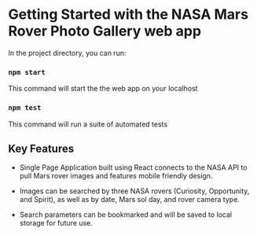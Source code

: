 # Getting Started with the NASA Mars Rover Photo Gallery web app

In the project directory, you can run:
### `npm start`
This command will start the the web app on your localhost
### `npm test`
This command will run a suite of automated tests
## Key Features

* Single Page Application built using React connects to the NASA API to
pull Mars rover images and features mobile friendly design.

* Images can be searched by three NASA rovers (Curiosity, Opportunity, and Spirit), 
as well as by date, Mars sol day, and rover camera type. 
  
* Search parameters can be bookmarked and will be saved to local storage for future use. 

